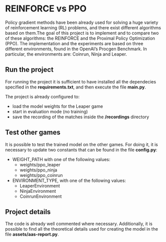 # REINFORCE vs PPO
Policy gradient methods have been already used for solving a huge variety of reinforcement learning (RL) problems, and there exist different algorithms based on them.The goal of this project is to implement and to compare two of these algorithms: the REINFORCE and the Proximal Policy Optimization (PPO).
The implementation and the experiments are based on three different environments, found in the OpenAI’s Procgen Benchmark. In particular, the environments are: Coinrun, Ninja and Leaper.

## Run the project
For running the project it is sufficient to have installed all the dependecies specified in the **requirements.txt**, and then execute the file **main.py**.

The project is already configured to:
* load the model weights for the Leaper game
* start in evaluation mode (no training)
* save the recording of the matches inside the **/recordings** directory

## Test other games
It is possible to test the trained model on the other games. For doing it, it is necessary to update two constants that can be found in the file **config.py**: 

* WEIGHT_PATH with one of the following values:
  - weights/ppo_leaper
  - weights/ppo_ninja
  - weights/ppo_coinrun
* ENVIRONMENT_TYPE, with one of the following values:
  - LeaperEnvironment
  - NinjaEnvironment
  - CoinrunEnvironment

## Project details
The code is already well commented where necessary. Additionally, it is possible to find all the theoretical details used for creating the model in the file **assets/aas-report.py**.
